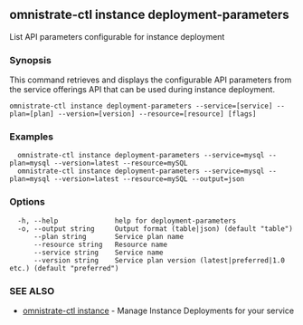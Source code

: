 ## omnistrate-ctl instance deployment-parameters

List API parameters configurable for instance deployment

### Synopsis

This command retrieves and displays the configurable API parameters from the service offerings API that can be used during instance deployment.

```
omnistrate-ctl instance deployment-parameters --service=[service] --plan=[plan] --version=[version] --resource=[resource] [flags]
```

### Examples

```
  omnistrate-ctl instance deployment-parameters --service=mysql --plan=mysql --version=latest --resource=mySQL
  omnistrate-ctl instance deployment-parameters --service=mysql --plan=mysql --version=latest --resource=mySQL --output=json
```

### Options

```
  -h, --help              help for deployment-parameters
  -o, --output string     Output format (table|json) (default "table")
      --plan string       Service plan name
      --resource string   Resource name
      --service string    Service name
      --version string    Service plan version (latest|preferred|1.0 etc.) (default "preferred")
```

### SEE ALSO

* [omnistrate-ctl instance](omnistrate-ctl_instance.md)	 - Manage Instance Deployments for your service

